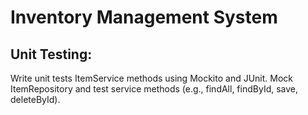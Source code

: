 # Inventory Management System

## Unit Testing:
Write unit tests ItemService methods using Mockito and JUnit. Mock ItemRepository and test service methods (e.g., findAll, findById, save, deleteById).
